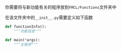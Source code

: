 你需要将与新功能有关的程序放到`FMCL/Functions`文件夹中

在该文件夹中的`__init__.py`需要定义如下函数

```python
def functionInfo():
    """功能信息"""

def main(*args):
    """主程序"""
```
